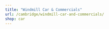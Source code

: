 ```yaml
---
title: "Windmill Car & Commercials"
url: /cambridge/windmill-car-and-commercials/
shop: car
---
```

